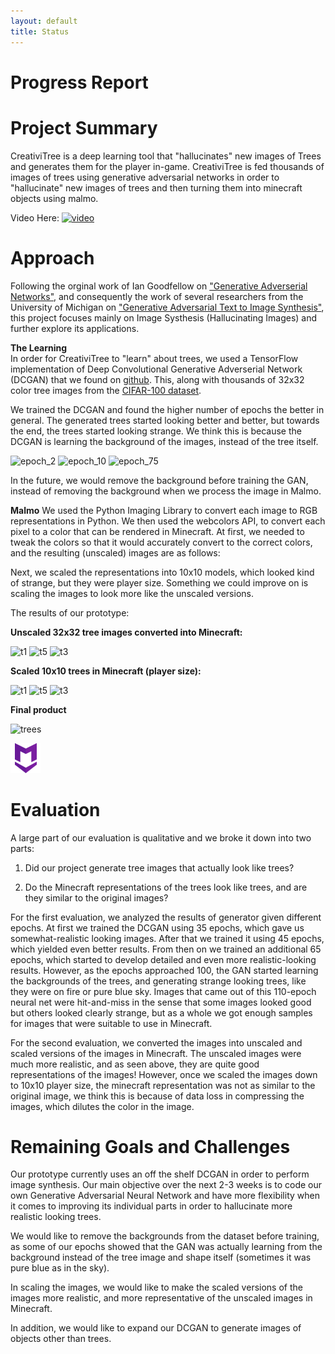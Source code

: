 ```yaml
---
layout: default
title: Status
---
```


Progress Report
===============

[Source]: <> (http://sameersingh.org/courses/aiproj/sp17/writeups/status.pdf)

# Project Summary
[comment]: <> (Since things may have changed since proposal \(even if they haven’t\), write a short paragraph summarizing the goals of the project \(updated/improved version from the proposal\))
CreativiTree is a deep learning tool that "hallucinates" new images of Trees and generates them for the player in-game.
CreativiTree is fed thousands of images of trees using generative adversarial networks in order to "hallucinate" new images of trees and then turning them into minecraft objects using malmo. 

Video Here:
[![video](/treeImage.png)](https://www.youtube.com/watch?v=RbM2F-cfN0A)

# Approach
[comment]: <> (Give a detailed description of your approach, in a few paragraphs. You should summarize the main algorithm you are using, such as by writing out the update equation \(even if it is off-the-shelf\). You should also give details about the approach as it applies to your scenario. For example, if you are using reinforcement learning for a given scenario, describe the MDP in detail, i.e. how many states/actions you have, what does the reward function look like. A good guideline is to incorporate sufficient details so that most of your approach is reproducible by a reader. I encourage you to use figures, as appropriate, for this, as I provided in the writeup for the first assignment \(available here: http://sameersingh.org/courses/aiproj/sp17/assignments.html#assignment1\). I recommend at least 2-3 paragraphs.)

Following the orginal work of Ian Goodfellow on ["Generative Adverserial Networks"](https://arxiv.org/pdf/1406.2661.pdf), and consequently the work of several researchers from the University of Michigan on ["Generative Adversarial Text to Image Synthesis"](https://arxiv.org/pdf/1605.05396.pdf), this project focuses mainly on Image Systhesis \(Hallucinating Images\) and further explore its applications.

**The Learning**  
In order for CreativiTree to "learn" about trees, we used a TensorFlow implementation of Deep Convolutional Generative Adverserial Network (DCGAN) that we found on [github](https://github.com/carpedm20/DCGAN-tensorflow). This, along with thousands of 32x32 color tree images from the [CIFAR-100 dataset](https://www.cs.toronto.edu/~kriz/cifar.html). 

We trained the DCGAN and found the higher number of epochs the better in general. The generated trees started looking better and better, but towards the end, the trees started looking strange. We think this is because the DCGAN is learning the background of the images, instead of the tree itself. 

![epoch_2](/epoch_2.png)
![epoch_10](/epoch_10.png)
![epoch_75](/epoch_75.png)

In the future, we would remove the background before training the GAN, instead of removing the background when we process the image in Malmo. 



**Malmo**
We used the Python Imaging Library to convert each image to RGB representations in Python. We then used the webcolors API, to convert each pixel to a color that can be rendered in Minecraft. At first, we needed to tweak the colors so that it would accurately convert to the correct colors, and the resulting (unscaled) images are as follows:


Next, we scaled the representations into 10x10 models, which looked kind of strange, but they were player size. Something we could improve on is scaling the images to look more like the unscaled versions.

The results of our prototype:

**Unscaled 32x32 tree images converted into Minecraft:**

![t1](/t1_unscaled_full.png)
![t5](/t5_unscaled_full.png)
![t3](/t3_unscaled_full.png)

**Scaled 10x10 trees in Minecraft (player size):**

![t1](/t1_scaled_full.png)
![t5](/t5_scaled_full.png)
![t3](/t3_scaled_full.png)

**Final product**

![trees](/treeImage.png)

![alt text](https://github.com/adam-p/markdown-here/raw/master/src/common/images/icon48.png "Logo Title Text 1")

# Evaluation
[comment]: <> (An important aspect of your project, as we mentioned in the beginning, is evaluating your project. Be clear and precise about describing the evaluation setup, for both quantitative and qualitative results. Present the results to convince the reader that you have a working implementation. Use plots, charts, tables, screenshots, figures, etc. as needed. I expect you will need at least a few paragraphs to describe each type of evaluation that you perform.)
A large part of our evaluation is qualitative and we broke it down into two parts:

1.  Did our project generate tree images that actually look like trees? 

2.  Do the Minecraft representations of the trees look like trees, and are they similar to the original images? 

For the first evaluation, we analyzed the results of generator given different epochs.  At first we trained the DCGAN using 35 epochs, which gave us somewhat-realistic looking images.  After that we trained it using 45 epochs, which yielded even better results.  From then on we trained an additional 65 epochs, which started to develop detailed and even more realistic-looking results.  However, as the epochs approached 100, the GAN started learning the backgrounds of the trees, and generating strange looking trees, like they were on fire or pure blue sky. Images that came out of this 110-epoch neural net were hit-and-miss in the sense that some images looked good but others looked clearly strange, but as a whole we got enough samples for images that were suitable to use in Minecraft. 

For the second evaluation, we converted the images into unscaled and scaled versions of the images in Minecraft. The unscaled images were much more realistic, and as seen above, they are quite good representations of the images! However, once we scaled the images down to 10x10 player size, the minecraft representation was not as similar to the original image, we think this is because of data loss in compressing the images, which dilutes the color in the image.

# Remaining Goals and Challenges
[comment]: <> (In a few paragraphs, describe your goals for the  next 2-3 weeks, when the final report is due. At the very least, describe how you consider your prototype to be limited, and what you want to add to make it a complete contribution. Note that if you think your algorithm is quite good, but have not performed sufficient evaluation, doing them can also be a reasonable goal. Similarly, you may propose some baselines \(such as a hand-coded policy\) that you did not get a chance to implement, but want to compare against for the final submission. Finally, given your experience so far, describe some of the challenges you anticipate facing by the time your final report is due, how crippling you think it might be, and what you might do to solve them.)

Our prototype currently uses an off the shelf DCGAN in order to perform image synthesis. Our main objective over the next 2-3 weeks is to code our own Generative Adversarial Neural Network and have more flexibility when it comes to improving its individual parts in order to hallucinate more realistic looking trees.

We would like to remove the backgrounds from the dataset before training, as some of our epochs showed that the GAN was actually learning from the background instead of the tree image and shape itself (sometimes it was pure blue as in the sky).

In scaling the images, we would like to make the scaled versions of the images more realistic, and more representative of the unscaled images in Minecraft.

In addition, we would like to expand our DCGAN to generate images of objects other than trees. 

